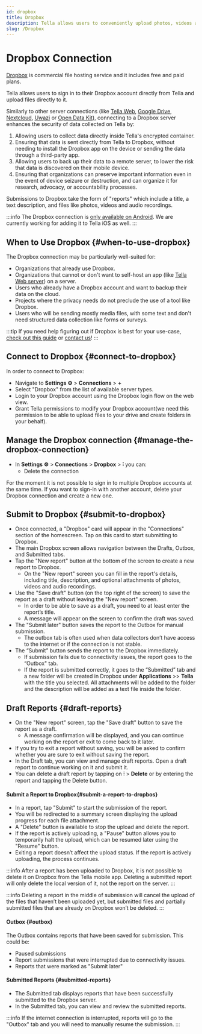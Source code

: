 ```yaml
---
id: dropbox
title: Dropbox 
description: Tella allows users to conveniently upload photos, videos and audio recordings to Dropbox.
slug: /Dropbox
---
```


# Dropbox Connection

[Dropbox](https://www.dropbox.com/) is commercial file hosting service and it includes free and paid plans. 

Tella allows users to sign in to their Dropbox account directly from Tella and upload files directly to it.

Similarly to other server connections (like [Tella Web](/tella-web), [Google Drive](/g-drive), [Nextcloud](/nextcloud), [Uwazi](/uwazi) or [Open Data Kit](/odk)), connecting to a Dropbox server enhances the security of data collected on Tella by:

1. Allowing users to collect data directly inside Tella's encrypted container.
2. Ensuring that data is sent directly from Tella to Dropbox, without needing to install the Dropbox app on the device or sending the data through a third-party app.
3. Allowing users to back up their data to a remote server, to lower the risk that data is discovered on their mobile device.
4. Ensuring that organizations can preserve important information even in the event of device seizure or destruction, and can organize it for research, advocacy, or accountability processes.

Submissions to Dropbox take the form of "reports" which include a title, a text description, and files like photos, videos and audio recordings.

:::info
The Dropbox connection is [only available on Android](/features). We are currently working for adding it to Tella iOS as well.
:::


## When to Use Dropbox {#when-to-use-dropbox}

The Dropbox connection may be particularly well-suited for:
- Organizations that already use Dropbox.
- Organizations that cannot or don't want to self-host an app (like [Tella Web server](/tella-web)) on a server.
- Users who already have a Dropbox account and want to backup their data on the cloud.
- Projects where the privacy needs do not preclude the use of a tool like Dropbox.
- Users who will be sending mostly media files, with some text and don't need structured data collection like forms or surveys.


:::tip
If you need help figuring out if Dropbox is best for your use-case, [check out this guide](/for-organizations#selecting-the-right-type-of-server) or [contact us](/contact-us)!
:::

## Connect to Dropbox {#connect-to-dropbox}

In order to connect to Dropbox:

* Navigate to **Settings ⚙️** > **Connections** > **+**
* Select "Dropbox" from the list of available server types.
* Login to your Dropbox account using the Dropbox login flow on the web view. 
* Grant Tella permissions to modify your Dropbox account(we need this permission to be able to upload files to your drive and create folders in your behalf).


## Manage the Dropbox connection {#manage-the-dropbox-connection}

* In **Settings ⚙️** > **Connections** >  **Dropbox** > **⫶** you can:
  - Delete the connection

For the moment it is not possible to sign in to multiple Dropbox accounts at the same time. If you want to sign-in with another account, delete your Dropbox connection and create a new one.


## Submit to Dropbox {#submit-to-dropbox}

* Once connected, a "Dropbox" card will appear in the "Connections" section of the homescreen. Tap on this card to start submitting to Dropbox.
* The main Dropbox screen allows navigation between the Drafts, Outbox, and Submitted tabs.
* Tap the "New report" button at the bottom of the screen to create a new report to Dropbox.
    * On the "New report" screen you can fill in the report's details, including title, description, and optional attachments of photos, videos and audio recordings.
* Use the "Save draft" button (on the top right of the screen) to save the report as a draft without leaving the "New report" screen. 
    * In order to be able to save as a draft, you need to at least enter the report’s title.
    * A message will appear on the screen to confirm the draft was saved.
* The "Submit later" button saves the report to the Outbox for manual submission.
    * The outbox tab is often used when data collectors don’t have access to the internet or if the connection is not stable.
* The “Submit” button sends the report to the Dropbox immediately.
    * If submission fails due to connectivity issues, the report goes to the “Outbox" tab.
    * If the report is submitted correctly, it goes to the “Submitted” tab and a new folder will be created in Dropbox under **Applications** >> **Tella** with the title you selected. All attachments will be added to the folder and the description will be added as a text file inside the folder.


## Draft Reports {#draft-reports}


* On the "New report" screen, tap the "Save draft" button to save the report as a draft.
    * A message confirmation will be displayed, and you can continue working on the report or exit to come back to it later.
* If you try to exit a report without saving, you will be asked to confirm whether you are sure to exit without saving the report.
* In the Draft tab, you can view and manage draft reports. Open a draft report to continue working on it and submit it.
* You can delete a draft report by tapping on **⫶** > **Delete** or by entering the report and tapping the Delete button.


#### Submit a Report to Dropbox{#submit-a-report-to-dropbos}

* In a report, tap "Submit" to start the submission of the report.
* You will be redirected to a summary screen displaying the upload progress for each file attachment.
* A "Delete" button is available to stop the upload and delete the report.
* If the report is actively uploading, a "Pause" button allows you to temporarily halt the upload, which can be resumed later using the "Resume" button.
* Exiting a report doesn’t affect the upload status. If the report is actively uploading, the process continues. 

:::info
After a report has been uploaded to Dropbox, it is not possible to delete it on Dropbox from the Tella mobile app. Deleting a submitted report will only delete the local version of it, not the report on the server. 
:::

:::info
Deleting a report in the middle of submission will cancel the upload of the files that haven’t been uploaded yet, but submitted files and partially submitted files that are already on Dropbox won’t be deleted.
:::


#### Outbox {#outbox}

The Outbox contains reports that have been saved for submission. This could be:

* Paused submissions
* Report submissions that were interrupted due to connectivity issues.
* Reports that were marked as "Submit later"


#### Submitted Reports {#submitted-reports}

- The Submitted tab displays reports that have been successfully submitted to the Dropbox server.
- In the Submitted tab, you can view and review the submitted reports.

:::info
If the internet connection is interrupted, reports will go to the "Outbox" tab and you will need to manually resume the submission.
:::



